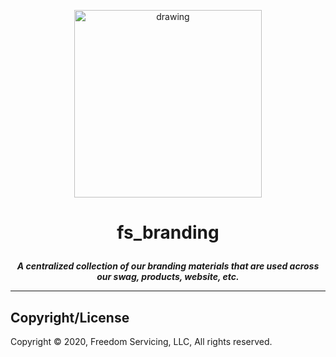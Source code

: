 <p align="center"><img src="https://raw.githubusercontent.com/freedomservicing/fs_branding/master/fs/fs_logo.jpg" alt="drawing" width="300"/></p>

# <p align="center"><b>fs_branding</b></p>
<p align="center"><b><i>A centralized collection of our branding materials that are used across our swag, products, website, etc.</i></b></p>

---

## Copyright/License

Copyright © 2020, Freedom Servicing, LLC, All rights reserved.
